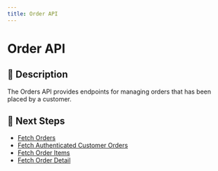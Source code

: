 ```yaml
---
title: Order API
---
```


# Order API

## 📌 Description
The Orders API provides endpoints for managing orders that has been placed by a customer.



## 🔗 Next Steps
- [Fetch Orders](./fetch-orders.md)
- [Fetch Authenticated Customer Orders](./fetch-customer-orders.md)
- [Fetch Order Items](./show-order-items.md)
- [Fetch Order Detail](./fetch-order-detail.md)